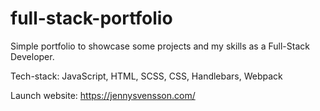 # full-stack-portfolio
Simple portfolio to showcase some projects and my skills as a Full-Stack Developer. 

Tech-stack:
JavaScript, HTML, SCSS, CSS, Handlebars, Webpack

Launch website:
https://jennysvensson.com/
